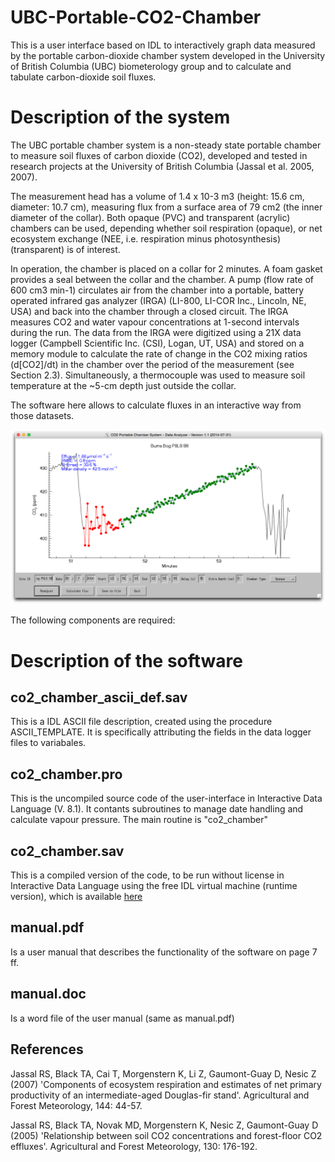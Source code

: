 UBC-Portable-CO2-Chamber
========================

This is a user interface based on IDL to interactively graph data measured by the portable carbon-dioxide chamber system developed in the University of British Columbia (UBC) biometerology group and to calculate and tabulate carbon-dioxide soil fluxes.

Description of the system
========================

The UBC portable chamber system is a non-steady state portable chamber to measure soil fluxes of carbon dioxide (CO2), developed and tested in research projects at the University of British Columbia (Jassal et al. 2005, 2007). 

The measurement head has a volume of 1.4 x 10-3 m3 (height: 15.6 cm, diameter: 10.7 cm), measuring flux from a surface area of 79 cm2 (the inner diameter of the collar). Both opaque (PVC) and transparent (acrylic) chambers can be used, depending whether soil respiration (opaque), or net ecosystem exchange (NEE, i.e. respiration minus photosynthesis) (transparent) is of interest.

In operation, the chamber is placed on a collar for 2 minutes. A foam gasket provides a seal between the collar and the chamber. A pump (flow rate of 600 cm3 min-1) circulates air from the chamber into a portable, battery operated infrared gas analyzer (IRGA) (LI-800, LI-COR Inc., Lincoln, NE, USA) and back into the chamber through a closed circuit. The IRGA measures CO2 and water vapour concentrations at 1-second intervals during the run. The data from the IRGA were digitized using a 21X data logger (Campbell Scientific Inc. (CSI), Logan, UT, USA) and stored on a memory module to  calculate the rate of change in the CO2 mixing ratios (d[CO2]/dt) in the chamber over the period of the measurement (see Section 2.3). Simultaneously, a thermocouple was used to measure soil temperature at the ~5-cm depth just outside the collar.

The software here allows to calculate fluxes in an interactive way from those datasets. 

![Sample-User-Interface](Sample-User-Interface.png)

The following components are required:

Description of the software
========================



co2_chamber_ascii_def.sav
------------------------

This is a IDL ASCII file description, created using the procedure ASCII_TEMPLATE. It is specifically attributing the fields in the data logger files to variabales.

co2_chamber.pro
------------------------

This is the uncompiled source code of the user-interface in Interactive Data Language (V. 8.1). It contants subroutines to manage date handling and calculate vapour pressure. The main routine is "co2_chamber"

co2_chamber.sav
------------------------

This is a compiled version of the code, to be run without license in Interactive Data Language using the free IDL virtual machine (runtime version), which is available <a  href="http://www.exelisvis.com/Support/HelpArticles/TabId/185/ArtMID/800/ArticleID/12395/The-IDL-Virtual-Machine.aspx"> here </a>

manual.pdf
------------------------

Is a user manual that describes the functionality of the software on page 7 ff.

manual.doc
------------------------

Is a word file of the user manual (same as manual.pdf)

References
------------------------
Jassal RS, Black TA, Cai T, Morgenstern K, Li Z, Gaumont-Guay D, Nesic Z (2007) 'Components of ecosystem respiration and estimates of net primary productivity of an intermediate-aged Douglas-fir stand'. Agricultural and Forest Meteorology, 144: 44-57.

Jassal RS, Black TA, Novak MD, Morgenstern K, Nesic Z, Gaumont-Guay D (2005) 'Relationship between soil CO2 concentrations and forest-floor CO2 effluxes'. Agricultural and Forest Meteorology, 130: 176-192.
